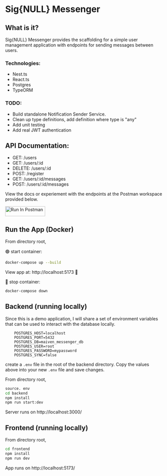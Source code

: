 # Sig{NULL} Messenger

## What is it?
Sig{NULL} Messenger provides the scaffolding for a simple user management application with endpoints for sending messages between users.

### Technologies:
- Nest.ts
- React.ts
- Postgres
- TypeORM

### TODO:
- Build standalone Notification Sender Service.
- Clean up type definitions, add definition where type is "any"
- Add unit testing
- Add real JWT authentication

## API Documentation:
- GET: /users
- GET: /users/:id
- DELETE: /users/:id
- POST: /register
- GET: /users/:id/messages
- POST: /users/:id/messages

View the docs or experiement with the endpoints at the Postman workspace provided below.

[<img src="https://run.pstmn.io/button.svg" alt="Run In Postman" style="width: 128px; height: 32px;">](https://app.getpostman.com/run-collection/11559675-8b6362b3-e691-450e-b78d-a1c1260f5c28?action=collection%2Ffork&source=rip_markdown&collection-url=entityId%3D11559675-8b6362b3-e691-450e-b78d-a1c1260f5c28%26entityType%3Dcollection%26workspaceId%3Db9a50d8f-47b6-498a-8388-182fa78e1dbf)


## Run the App (Docker)
From directory root,

🟢 start container: 
```bash
docker-compose up --build
```
View app at: http://localhost:5173 🚀

🔴 stop container: 
```bash
docker-compose down
```

## Backend (running locally)
Since this is a demo application, I will share a set of environment variables that can be used to interact with the database locally.

```
    POSTGRES_HOST=localhost
    POSTGRES_PORT=5432
    POSTGRES_DB=maiven_messenger_db
    POSTGRES_USER=root
    POSTGRES_PASSWORD=mypassword
    POSTGRES_SYNC=false
```
create a `.env` file in the root of the backend directory. Copy the values above into your new `.env` file and save changes.

From directory root,

```bash
source. env
cd backend
npm install
npm run start:dev
```
Server runs on http://localhost:3000/

## Frontend (running locally)
From directory root,

```bash
cd frontend
npm install
npm run dev
```
App runs on http://localhost:5173/